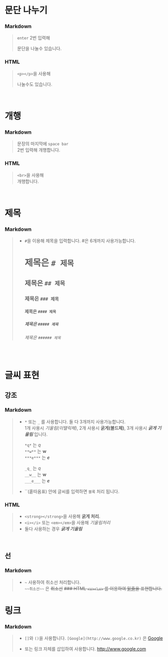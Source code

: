 # 문단 나누기
### Markdown
> `enter` 2번 입력해     
>
> 문단을 나눌수 있습니다.         
### HTML
> `<p></p>`을 사용해 <p>나눌수도 있습니다.</p>
<br>

# 개행
### Markdown
> 문장의 마지막에 `space bar`  
> 2번 입력해 개행합니다.  
### HTML
> `<br>`을 사용해 <br>개행합니다.
<br>

# 제목
### Markdown
> - `#`을 이용해 제목을 입력합니다. #은 6개까지 사용가능합니다.  
>     # 제목은 `# 제목`  
>     ## 제목은 `## 제목`  
>     ### 제목은 `### 제목`  
>     #### 제목은 `#### 제목`
>     ##### 제목은 `##### 제목` 
>     ###### 제목은 `###### 제목` 
<br>

# 글씨 표현
## 강조
### Markdown
> - `*` 또는 `_` 를 사용합니다. 둘 다 3개까지 사용가능합니다.  
> 1개 사용시 *기울림(이탤릭체)*, 2개 사용시 **굵게(볼드체)**, 3개 사용시 ***굵게 기울림*** 입니다.
>
>
>   `*q*` 는 *q*  
>   `**w**` 는 **w**  
>   `***e***` 는 ***e***  
>
>   `_q_` 는 _q_  
>   `__w__` 는 __w__  
>   `___e___` 는 ___e___ 
> - ``(홑따옴표) 안에 글씨를 입력하면 `블록` 처리 됩니다.
### HTML
> - `<strong></strong>`을 사용해 <strong>굵게 처리</strong>.  
> - `<i></i>` 또는 `<em></em>`을 사용해 <i>기울림</i><em>처리</em> 
> - 둘다 사용하는 경우 <strong><i>굵게 기울림</strong></i>
<br>

## 선
### Markdown
> - `~` 사용하여 취소선 처리합니다.  
>   `~~취소선~~` 은 ~~취소선~~
~~### HTML
> `<u><\u>` 를 이용하여 <u>밑줄</u>을 표현합니다.~~

# 링크
### Markdown
> - `[]`와 `()`을 사용합니다.
>   `[Google](http://www.google.co.kr)` 은 [Google](http://www.google.co.kr)
>
> - 또는 링크 자체를 삽입하여 사용합니다.
> http://www.google.com
